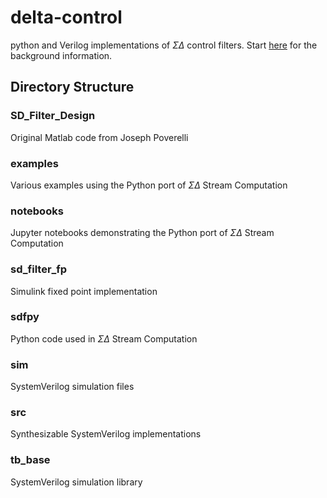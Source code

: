 # delta-control
python and Verilog implementations of $\Sigma\Delta$ control filters.
Start [here](https://github.com/forrest-brewer/delta-control/blob/main/notebooks/0_top.ipynb) for the background information.

## Directory Structure

### SD_Filter_Design
Original Matlab code from Joseph Poverelli

### examples
Various examples using the Python port of $\Sigma\Delta$ Stream Computation

### notebooks
Jupyter notebooks demonstrating the Python port of $\Sigma\Delta$ Stream Computation

### sd_filter_fp
Simulink fixed point implementation

### sdfpy
Python code used in $\Sigma\Delta$ Stream Computation

### sim
SystemVerilog simulation files

### src
Synthesizable SystemVerilog implementations

### tb_base
SystemVerilog simulation library



